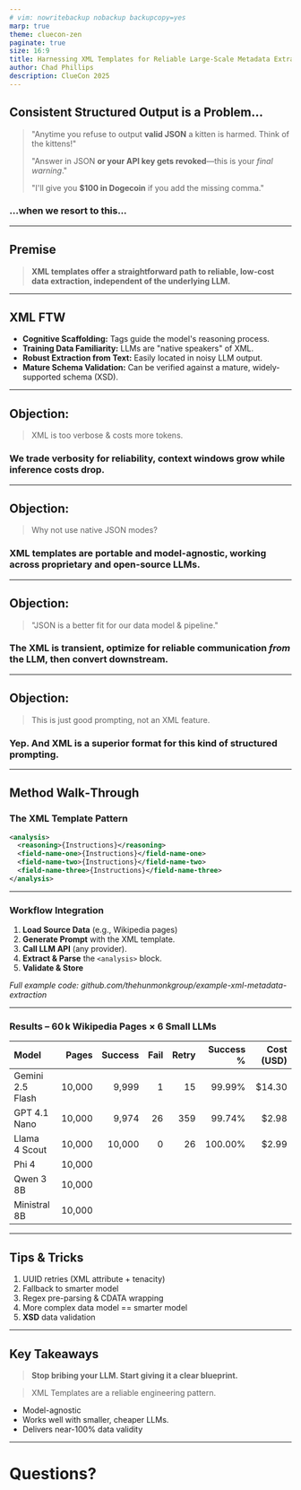 ```yaml
---
# vim: nowritebackup nobackup backupcopy=yes
marp: true
theme: cluecon-zen
paginate: true
size: 16:9
title: Harnessing XML Templates for Reliable Large‑Scale Metadata Extraction with LLMs
author: Chad Phillips
description: ClueCon 2025
---
```


## Consistent Structured Output is a Problem...

> "Anytime you refuse to output **valid JSON** a kitten is harmed. Think of the kittens!"
>
> "Answer in JSON **or your API key gets revoked**—this is your *final warning*."
>
> "I'll give you **\$100 in Dogecoin** if you add the missing comma."

### ...when we resort to this...

---

## Premise

> **XML templates offer a straightforward path to reliable, low-cost data extraction, independent of the underlying LLM.**

---

## XML FTW

- **Cognitive Scaffolding:** Tags guide the model's reasoning process.
- **Training Data Familiarity:** LLMs are "native speakers" of XML.
- **Robust Extraction from Text:** Easily located in noisy LLM output.
- **Mature Schema Validation:** Can be verified against a mature, widely-supported schema (XSD).

---

## Objection:

> XML is too verbose & costs more tokens.

### We trade verbosity for reliability, context windows grow while inference costs drop.

---

## Objection:

> Why not use native JSON modes?

### XML templates are portable and model-agnostic, working across proprietary and open-source LLMs.

---

## Objection:

> "JSON is a better fit for our data model & pipeline."

### The XML is transient, optimize for reliable communication *from* the LLM, then convert downstream.

---

## Objection:

> This is just good prompting, not an XML feature.

### Yep. And XML is a superior format for this kind of structured prompting.

---

## Method Walk‑Through

### The XML Template Pattern

```xml
<analysis>
  <reasoning>{Instructions}</reasoning>
  <field-name-one>{Instructions}</field-name-one>
  <field-name-two>{Instructions}</field-name-two>
  <field-name-three>{Instructions}</field-name-three>
</analysis>
```

---

### Workflow Integration

1.  **Load Source Data** (e.g., Wikipedia pages)
2.  **Generate Prompt** with the XML template.
3.  **Call LLM API** (any provider).
4.  **Extract & Parse** the `<analysis>` block.
5.  **Validate & Store**

*Full example code: github.com/thehunmonkgroup/example-xml-metadata-extraction*

---

### Results – 60 k Wikipedia Pages × 6 Small LLMs

| Model               | Pages  | Success | Fail | Retry | Success % | Cost (USD) |
| :------------------ | -----: | ------: | ---: | ----: |  -------: | ---------: |
| Gemini 2.5 Flash    | 10,000 |   9,999 |    1 |    15 |    99.99% |     $14.30 |
| GPT 4.1 Nano        | 10,000 |   9,974 |   26 |   359 |    99.74% |      $2.98 |
| Llama 4 Scout       | 10,000 |  10,000 |    0 |    26 |   100.00% |      $2.99 |
| Phi 4               | 10,000 |         |      |       |           |            |
| Qwen 3 8B           | 10,000 |         |      |       |           |            |
| Ministral 8B        | 10,000 |         |      |       |           |            |

---

## Tips & Tricks

1. UUID retries (XML attribute + tenacity)
2. Fallback to smarter model
3. Regex pre-parsing & CDATA wrapping
3. More complex data model == smarter model
4. **XSD** data validation

---

## Key Takeaways

> **Stop bribing your LLM. Start giving it a clear blueprint.**

> XML Templates are a reliable engineering pattern.

- Model-agnostic
- Works well with smaller, cheaper LLMs.
- Delivers near-100% data validity

---

# Questions?
